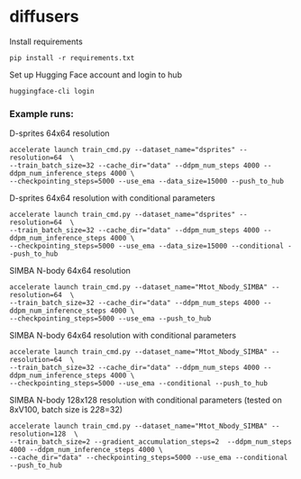 # diffusers

Install requirements

```
pip install -r requirements.txt
```

Set up Hugging Face account and login to hub

```
huggingface-cli login
```

### Example runs: 

D-sprites 64x64 resolution

```
accelerate launch train_cmd.py --dataset_name="dsprites" --resolution=64  \
--train_batch_size=32 --cache_dir="data" --ddpm_num_steps 4000 --ddpm_num_inference_steps 4000 \
--checkpointing_steps=5000 --use_ema --data_size=15000 --push_to_hub
```

D-sprites 64x64 resolution with conditional parameters 

```
accelerate launch train_cmd.py --dataset_name="dsprites" --resolution=64  \
--train_batch_size=32 --cache_dir="data" --ddpm_num_steps 4000 --ddpm_num_inference_steps 4000 \
--checkpointing_steps=5000 --use_ema --data_size=15000 --conditional --push_to_hub
```

SIMBA N-body 64x64 resolution

```
accelerate launch train_cmd.py --dataset_name="Mtot_Nbody_SIMBA" --resolution=64  \
--train_batch_size=32 --cache_dir="data" --ddpm_num_steps 4000 --ddpm_num_inference_steps 4000 \
--checkpointing_steps=5000 --use_ema --push_to_hub
```

SIMBA N-body 64x64 resolution with conditional parameters

```
accelerate launch train_cmd.py --dataset_name="Mtot_Nbody_SIMBA" --resolution=64  \
--train_batch_size=32 --cache_dir="data" --ddpm_num_steps 4000 --ddpm_num_inference_steps 4000 \
--checkpointing_steps=5000 --use_ema --conditional --push_to_hub
```

SIMBA N-body 128x128 resolution with conditional parameters (tested on 8xV100, batch size is 2*2*8=32)

```
accelerate launch train_cmd.py --dataset_name="Mtot_Nbody_SIMBA" --resolution=128  \
--train_batch_size=2 --gradient_accumulation_steps=2  --ddpm_num_steps 4000 --ddpm_num_inference_steps 4000 \
--cache_dir="data" --checkpointing_steps=5000 --use_ema --conditional --push_to_hub
```

